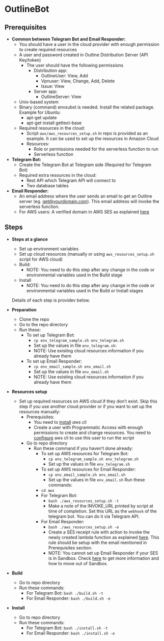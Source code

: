 # OutlineBot

## Prerequisites
- **Common between Telegram Bot and Email Responder:**
   - You should have a user in the cloud provider with enough permission to create required resources
    - A user and password created in Outline Distribution Server (API Key/token)
      - The user should have the following permissions
        - Distribution app:
          - OutlineUser: View, Add
          - Vpnuser: View, Change, Add, Delete
          - Issue: View
        - Server app: 
          - OutlineServer: View
    - Unix-based system
    - Binary (command) envsubst is needed. Install the related package. Example for Ubuntu:
        - apt-get update
        - apt-get install gettext-base
    - Required resources in the cloud:
        - Script `aws/aws_resources_setup.sh` in repo is provided as an example. It can be used to set up the resources in Amazon Cloud 
        - Resources:
            - Role or permissions needed for the serverless function to run
            - Serverless function 
- **Telegram Bot:**
    - Create the Telegram Bot at Telegram side (Required for Telegram Bot)
    - Required extra resources in the cloud:
        - Rest API which Telegram API will connect to 
        - Two database tables
- **Email Responder:**
    - An email address where the user sends an email to get an Outline server (eg. get@yourdomain.com). This email address will invoke the serverless function.
    - For AWS users: A verified domain in AWS SES as explained [here](https://docs.aws.amazon.com/ses/latest/DeveloperGuide/receiving-email-setting-up.html)

## Steps
- **Steps at a glance**
    - Set up environment variables
    - Set up cloud resources (manually or using `aws_resources_setup.sh` script for AWS cloud)
    - Build:
        - NOTE: You need to do this step after any change in the code or environmental variables used in the Build stage
    - Install
        - NOTE: You need to do this step after any change in the code or environmental variables used in the Build or Install stages


    Details of each step is providev below. 


- **Preparation**
    - Clone the repo
    - Go to the repo directory 
    - Run these:
        - To set up Telegram Bot: 
            - `cp env_telegram_sample.sh env_telegram.sh`
            - Set up the values in file `env_telegram.sh`:
            - NOTE: Use existing cloud resources information if you already have them
        - To set up Email Responder:
            - `cp env_email_sample.sh env_email.sh`
            - Set up the values in file `env_email.sh`
            - NOTE: Use existing cloud resources information if you already have them



- **Resources setup**
    - Set up required resources on AWS cloud if they don’t exist. Skip this step if you use another cloud provider or if you want to set up the resources manually: 
        - Prerequisites:
            - You need to [install](https://docs.aws.amazon.com/cli/latest/userguide/cli-chap-install.html) _aws cli_
            - Create a user with Programmatic Access with enough permissions to create and change resources. You need to [configure](https://docs.aws.amazon.com/cli/latest/userguide/cli-configure-files.html) aws cli to use this user to run the script 
        - Go to repo directory
            - Run these command if you haven’t done already: 
                - To set up AWS resources for Telegram Bot: 
                    - `cp env_telegram_sample.sh env_telegram.sh`
                    - Set up the values in file `env_telegram.sh`
                - To set up AWS resources for Email Responder:
                    - `cp env_email_sample.sh env_email.sh`
                    - Set up the values in file `env_email.sh`
            Run these commands: 
                - `cd aws`
                - For Telegram Bot:
                    - `bash ./aws_resources_setup.sh -t`
                    - Make a note of the INVOKE_URL printed by script at time of completion. Set this URL as the `webhook` of the telegram bot. You can do it via Telegram API.
                - For Email Responder:
                    - `bash ./aws_resources_setup.sh -e`
                    -  Create a SES receipt rule with action to invoke the newly created lambda function as explained [here](https://docs.aws.amazon.com/ses/latest/DeveloperGuide/receiving-email-receipt-rules.html). This rule should be setup with the email mentioned in Prerequisites section. 
                    - NOTE: You cannot set up Email Responder if your SES is in Sandbox. Check [here](https://docs.aws.amazon.com/ses/latest/DeveloperGuide/request-production-access.html) to get more information and how to move out of Sandbox.



 - **Build**
    - Go to repo directory
    - Run these commands: 
        - For Telegram Bot:
            `bash ./build.sh -t`
        - For Email Responder:
            `bash ./build.sh -e`



- **Install**
    - Go to repo directory
    - Run these commands: 
        - For Telegram Bot:
            `bash ./install.sh -t`
        - For Email Responder:
            `bash ./install.sh -e`







			




